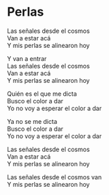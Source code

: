 # Perlas  

Las señales desde el cosmos  
Van a estar acá  
Y mis perlas se alinearon hoy  

Y van a entrar  
Las señales desde el cosmos  
Van a estar acá  
Y mis perlas se alinearon hoy  

Quién es el que me dicta  
Busco el color a dar  
Yo no voy a esperar el color a dar  

Ya no se me dicta  
Busco el color a dar  
Yo no voy a esperar el color a dar  

Las señales desde el cosmos  
Van a estar acá  
Y mis perlas se alinearon hoy  

Las señales desde el cosmos van  
Y mis perlas se alinearon hoy  
